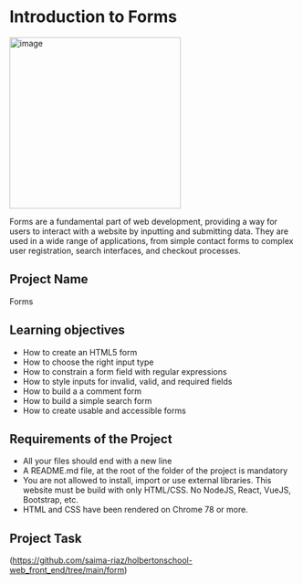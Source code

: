 # Introduction to Forms
<img src="https://github.com/user-attachments/assets/ad144443-a399-44e1-a926-2c257d3bf8d6" alt="image" width="300"/>

Forms are a fundamental part of web development, providing a way for users to interact with a website by inputting and submitting data. They are used in a wide range of applications, from simple contact forms to complex user registration, search interfaces, and checkout processes.

## Project Name

Forms

## Learning objectives
- How to create an HTML5 form
- How to choose the right input type
- How to constrain a form field with regular expressions
- How to style inputs for invalid, valid, and required fields
- How to build a a comment form
- How to build a simple search form
- How to create usable and accessible forms

## Requirements of the Project
- All your files should end with a new line
- A README.md file, at the root of the folder of the project is mandatory
- You are not allowed to install, import or use external libraries. This website must be build with only HTML/CSS. No NodeJS, React, VueJS, Bootstrap, etc.
- HTML and CSS have been rendered on Chrome 78 or more.

## Project Task
(https://github.com/saima-riaz/holbertonschool-web_front_end/tree/main/form)

